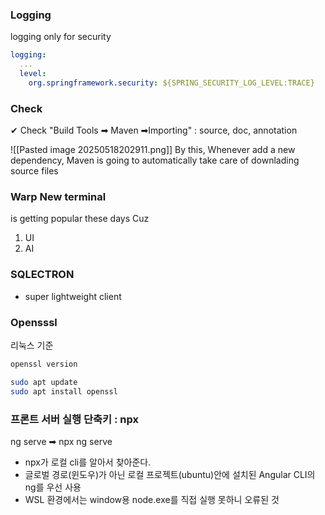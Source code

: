 
### Logging 

logging only for security 
```yaml
logging:  
  ...
  level:  
    org.springframework.security: ${SPRING_SECURITY_LOG_LEVEL:TRACE}
```


### Check

✔ Check "Build Tools ➡ Maven ➡Importing" : source, doc, annotation

![[Pasted image 20250518202911.png]]
By this, Whenever add a new dependency, Maven is going to automatically take care of downlading source files 

###  Warp New terminal 

is getting popular these days 
Cuz 
1. UI 
2. AI 


### SQLECTRON
- super lightweight client


### Opensssl 

리눅스 기준 
```bash
openssl version

sudo apt update
sudo apt install openssl
```


### 프론트 서버 실행 단축키 : npx
ng serve ➡ npx ng serve
- npx가 로컬 cli를 알아서 찾아준다.
- 글로벌 경로(윈도우)가 아닌 로컬 프로젝트(ubuntu)안에 설치된 Angular CLI의 ng를 우선 사용
- WSL 환경에서는 window용 node.exe를 직접 실행 못하니 오류된 것


